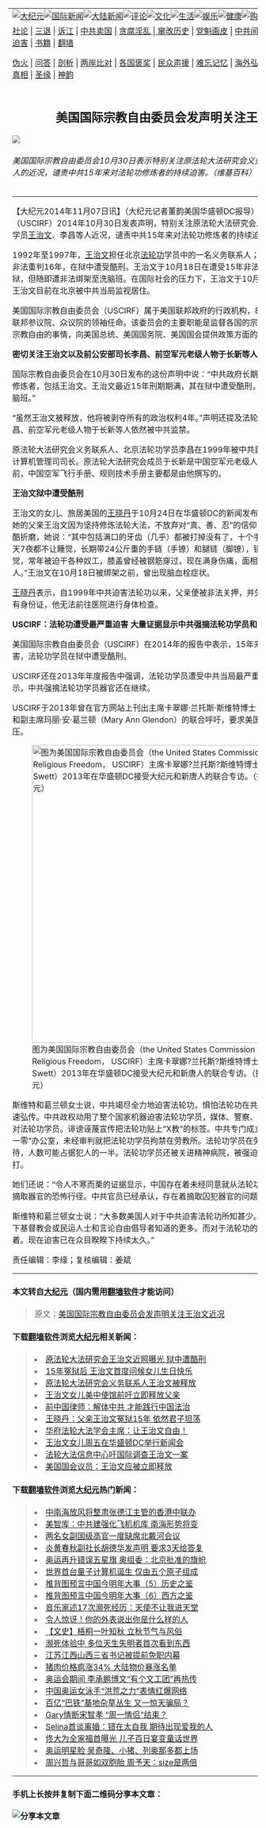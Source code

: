<a name="1" id="1" target="_blank"></a><span id="1"></span>
<table border="0"><tr><td colspan="2" VALIGN=TOP><a href="https://github.com/asdfghy6/djy/blob/master/gb/nsc413.md#1"><img src="https://raw.githubusercontent.com/asdfghy6/1/master/t/djy/1.jpg" title="大纪元"></a><a href="https://github.com/asdfghy6/djy/blob/master/gb/n24hr.md#1"><img src="https://raw.githubusercontent.com/asdfghy6/1/master/t/djy/3.jpg" title="国际新闻"></a><a href="https://github.com/asdfghy6/djy/blob/master/gb/nsc413.md#1"><img src="https://raw.githubusercontent.com/asdfghy6/1/master/t/djy/4.jpg" title="大陆新闻"></a><a href="https://github.com/asdfghy6/djy/blob/master/gb/news392.md#1"><img src="https://raw.githubusercontent.com/asdfghy6/1/master/t/djy/5.jpg" title="评论"></a><a href="https://github.com/asdfghy6/djy/blob/master/gb/news2007.md#1"><img src="https://raw.githubusercontent.com/asdfghy6/1/master/t/djy/6.jpg" title="文化"></a><a href="https://github.com/asdfghy6/djy/blob/master/gb/news2008.md#1"><img src="https://raw.githubusercontent.com/asdfghy6/1/master/t/djy/7.jpg" title="生活"></a><a href="https://github.com/asdfghy6/djy/blob/master/gb/ncyule.md#1"><img src="https://raw.githubusercontent.com/asdfghy6/1/master/t/djy/8.jpg" title="娱乐"></a><a href="https://github.com/asdfghy6/djy/blob/master/gb/nsc1002.md#1"><img src="https://raw.githubusercontent.com/asdfghy6/1/master/t/djy/9.jpg" title="健康"><a href="https://www.youlucky.com"><img src="https://raw.githubusercontent.com/asdfghy6/1/master/t/djy/10.jpg" title="购物"></a><a href="https://www.supportepoch.org/donation?utm_medium=epochtimes&utm_source=referral&utm_campaign=donate_button_djyhomepage"><img src="https://raw.githubusercontent.com/asdfghy6/1/master/t/djy/12.jpg" title="捐款"></a></td></tr>
<tr><td colspan="2" VALIGN=TOP><a target="_blank" href="https://git.io/fjCRf">社论</a> | <a target="_blank" href="https://github.com/asdfghy6/djy/blob/master/gb/nf5657.md#1">三退</a> | <a target="_blank" href="https://github.com/asdfghy6/djy/blob/master/gb/nf6123.md#1">诉江</a> | <a target="_blank" href="https://github.com/asdfghy6/djy/blob/master/gb/nf1176117.md#1">中共卖国</a> | <a target="_blank" href="https://github.com/asdfghy6/djy/blob/master/gb/nf5773.md#1">贪腐淫乱 | <a target="_blank" href="https://github.com/asdfghy6/djy/blob/master/gb/nf1176115.md#1">窜改历史</a> | <a target="_blank" href="https://github.com/asdfghy6/djy/blob/master/gb/nf1176107.md#1">党魁画皮</a> | <a target="_blank" href="https://github.com/asdfghy6/djy/blob/master/gb/nf1320400.md#1">中共间谍</a> | <a target="_blank" href="https://github.com/asdfghy6/djy/blob/master/gb/nf1176114.md#1">破坏传统</a> | <a target="_blank" href="https://github.com/asdfghy6/djy/blob/master/gb/nf5287.md#1">恶贯满盈</a> | <a target="_blank" href="https://github.com/asdfghy6/djy/blob/master/gb/ncid278.md#1">人权</a> | <a target="_blank" href="https://github.com/asdfghy6/djy/blob/master/gb/nf1176111.md#1">迫害</a> | <a target="_blank" href="https://github.com/asdfghy6/djy/blob/master/gb/nf1235328.md#1">书籍</a> | <a target="_blank" href="https://github.com/asdfghy6/fq/blob/master/README.md?zsrh#1">翻墙</a></p><p><a target="_blank" href="https://github.com/asdfghy6/djy/blob/master/gb/nf5562.md#1">伪火</a> | <a target="_blank" href="https://github.com/asdfghy6/djy/blob/master/gb/nf4378.md#1">问答</a> | <a target="_blank" href="https://github.com/asdfghy6/djy/blob/master/gb/nf5792.md#1">剖析</a> | <a target="_blank" href="https://github.com/asdfghy6/djy/blob/master/gb/nf5735.md#1">两岸比对</a> | <a target="_blank" href="https://github.com/asdfghy6/djy/blob/master/gb/nf6119.md#1">各国褒奖</a> | <a target="_blank" href="https://github.com/asdfghy6/djy/blob/master/gb/nf6120.md#1">民众声援</a> | <a target="_blank" href="https://github.com/asdfghy6/djy/blob/master/gb/nf1188594.md#1">难忘记忆</a> | <a target="_blank" href="https://github.com/asdfghy6/djy/blob/master/gb/nf3180.md#1">海外弘传</a> | <a target="_blank" href="https://github.com/asdfghy6/djy/blob/master/gb/nf5410.md#1">万人上访</a> | <a target="_blank" href="https://github.com/asdfghy6/ntdtv/blob/master/gb/prog1530_1.md#1">和平抗议</a> | <a target="_blank" href="https://github.com/asdfghy6/djy/blob/master/gb/nf4386.md#1">支持</a> | <a target="_blank" href="https://github.com/asdfghy6/djy/blob/master/gb/nf4389.md#1">真相</a> | <a target="_blank" href="https://github.com/asdfghy6/djy/blob/master/gb/nf5790.md#1">圣缘</a> | <a target="_blank" href="https://github.com/asdfghy6/djy/blob/master/gb/nf4786.md#1">神韵</a></td></tr>
<tr><td VALIGN=TOP width="626"><h2 align=center>美国国际宗教自由委员会发声明关注王治文近况</h2>
<img src="http://i.epochtimes.com/assets/uploads/2014/11/1411061403422639-600x400.jpg" />
<h6>美国国际宗教自由委员会10月30日表示特别关注原法轮大法研究会义务联系人王治文、李昌等人的近况，谴责中共15年来对法轮功修炼者的持续迫害。（维基百科）
</h6>
<hr>
	<p>【大纪元2014年11月07日讯】（大纪元记者董韵美国华盛顿DC报导）美国国际宗教自由委员会（USCIRF）2014年10月30日发表声明，特别关注原法轮大法研究会义务联系人、北京<a href="https://github.com/asdfghy6/djy/blob/master/gb/tag/%E6%B3%95%E8%BD%AE%E5%8A%9F.md">法轮功</a>学员<a href="https://github.com/asdfghy6/djy/blob/master/gb/tag/%E7%8E%8B%E6%B2%BB%E6%96%87.md">王治文</a>、李昌等人近况，谴责中共15年来对法轮功修炼者的持续迫害。
<p>1992年至1997年，<a href="https://github.com/asdfghy6/djy/blob/master/gb/tag/%E7%8E%8B%E6%B2%BB%E6%96%87.md">王治文</a>担任北京<a href="https://github.com/asdfghy6/djy/blob/master/gb/tag/%E6%B3%95%E8%BD%AE%E5%8A%9F.md">法轮功</a>学员中的一名义务联系人；1999年7月20日被中共非法重判16年，在狱中遭受酷刑。王治文于10月18日在遭受15年非法监禁后从北京前进监狱出狱，但随即遭非法绑架至洗脑班。在国际社会的压力下，王治文于10月24日从洗脑班被释放。王治文目前在北京被中共当局监视居住。
<p>美国国际宗教自由委员会（USCIRF）属于美国联邦政府的行政机构，8位委员分别由美国总统及联邦参议院、众议院的领袖任命。该委员会的主要职能是监督各国的宗教自由现况以及有无违反宗教自由的事情，向美国总统、美国国务院、美国国会提供政策方面的建议。
<p><b>密切关注王治文以及前公安部司长李昌、前空军元老级人物于长新等人</b>
<p>国际宗教自由委员会在10月30日发布的这份声明中说：“中共政府长期以来一直诋毁法轮功及其修炼者，包括王治文。王治文最近15年刑期期满，其在狱中遭受酷刑，一出狱即被拘留至一个洗脑班。”
<p>“虽然王治文被释放，他将被剥夺所有的政治权利4年。”声明还提及法轮功修炼者前公安部司长李昌、前空军元老级人物于长新等人依然被中共监禁。
<p>原法轮大法研究会义务联系人、北京法轮功学员李昌在1999年被中共重判18年，他是前公安部计算机管理司司长。原法轮大法研究会成员于长新是中国空军元老级人物，在法轮功被镇压之前，中国空军飞行手册、规则技术手册主要都是由他撰写的。
<p><b>王治文狱中遭受酷刑</b>
<p>王治文的女儿、旅居美国的<a href="https://github.com/asdfghy6/djy/blob/master/gb/tag/%E7%8E%8B%E6%99%93%E4%B8%B9.md">王晓丹</a>于10月24日在华盛顿DC的新闻发布会现场向媒体记者讲述了她的父亲王治文因为坚持修炼法轮大法，不放弃对“真、善、忍”的信仰，在被关押的期间遭受残酷折磨，她说：“其中包括满口的牙齿（几乎）都被打掉没有了，十个手指头指甲被牙签穿透，7天7夜都不让睡觉，长期带24公斤重的手链（手镣）和腿链（脚镣），锁骨打碎了，常年不让睡足觉，常年被迫干各种奴工，膝盖曾经被钢筋穿过，现在满身伤痛，面相变成了一个很憔悴的老人。”王治文在10月18日被绑架之前，曾出现脑血栓症状。
<p><a href="https://github.com/asdfghy6/djy/blob/master/gb/tag/%E7%8E%8B%E6%99%93%E4%B8%B9.md">王晓丹</a>表示，自1999年中共迫害法轮功以来，父亲便被非法关押，并失去身份证。由于目前没有身份证，他无法前往医院进行身体检查。
<p><b>USCIRF：法轮功遭受最严重迫害 大量证据显示中共强摘法轮功学员和良心犯器官</b>
<p>美国国际宗教自由委员会（USCIRF）在2014年的报告中表示，15年来中共持续对法轮功迫害，法轮功学员在狱中遭受酷刑。
<p>USCIRF还在2013年年度报告中强调，法轮功学员遭受中共当局最严重的迫害，有大量指控显示，中共强摘法轮功学员器官还在继续。
<p>USCIRF于2013年曾在官方网站上刊出主席卡翠娜·兰托斯·斯维特博士（Katrina Lantos Swett）和副主席玛丽·安·葛兰顿（Mary Ann Glendon）的联合呼吁，要求美国在法轮功问题上向中共施压。
<p>
	<figure id="attachment_5791357" style="width: 600px" class="wp-caption aligncenter"><img src="http://i.epochtimes.com/assets/uploads/2014/11/1307260640412192-600x338.jpg" alt="图为美国国际宗教自由委员会（the United States Commission on International Religious Freedom， USCIRF）主席卡翠娜?兰托斯?斯维特博士（Katrina Lantos Swett）2013年在华盛顿DC接受大纪元和新唐人的联合专访。（摄影：方明／大纪元）" title="图为美国国际宗教自由委员会（the United States Commission on International Religious Freedom， USCIRF）主席卡翠娜?兰托斯?斯维特博士（Katrina Lantos Swett）2013年在华盛顿DC接受大纪元和新唐人的联合专访。（摄影：方明／大纪元）" width="600" b="338"
	class="size-large wp-image-5791357" /></a><figcaption class="wp-caption-text">图为美国国际宗教自由委员会（the United States Commission on International Religious Freedom， USCIRF）主席卡翠娜?兰托斯?斯维特博士（Katrina Lantos Swett）2013年在华盛顿DC接受大纪元和新唐人的联合专访。（摄影：方明／大纪元）</figcaption></figure>
<p>斯维特和葛兰顿女士说，中共竭尽全力地迫害法轮功，惧怕法轮功在共产党意识形态控制之外迅速弘传。中共政权动用了整个国家机器迫害法轮功学员，媒体、警察、教育、司法等都被用来针对法轮功学员。诽谤诬蔑宣传把法轮功贴上“X教”的标签。中共专门成立了凌驾于法律之上的“六一零”办公室，未经审判就把法轮功学员拘禁在劳教所。法轮功学员在劳教所受到酷刑折磨和虐待，人数可能占据犯人的一半。法轮功学员还被关进精神病院，被强迫服用药物，遭到电击和殴打。
<p>她们还说：“令人不寒而栗的证据显示，中国存在着未经同意就从法轮功学员和其他被关押者身上摘取器官的恐怖行径。中共官员已经承认，存在着摘取囚犯器官的问题。”
<p>斯维特和葛兰顿女士说：“大多数美国人对于中共迫害法轮功所知甚少。我们对于西藏佛教徒、地下基督教会或民运人士和言论自由倡导者知道的更多。而对于法轮功的迫害，是在隐秘地进行着。现在迫害已在众目睽睽下持续太久。”
<p>责任编辑：李缘；复核编辑：姜斌</p>
<hr>

#### 本文转自<a href="http://www.epochtimes.com">大纪元</a>（国内需用<a href="https://git.io/JesJV">翻墙软件</a>才能访问）
> 原文：<a href="http://www.epochtimes.com/gb/14/11/7/n4290072.htm">美国国际宗教自由委员会发声明关注王治文近况</a>
#### 下载<a href="https://git.io/JesJV">翻墙软件</a>浏览<a href="http://www.epochtimes.com">大纪元</a>相关新闻：
> <li><a href="http://www.epochtimes.com/gb/14/11/2/n4286646.htm">原法轮大法研究会王治文近照曝光 狱中遭酷刑</a></li>
> <li><a href="http://www.epochtimes.com/gb/14/10/30/n4283866.htm">15年冤狱后 王治文首度问候女儿生日快乐</a></li>
> <li><a href="http://www.epochtimes.com/gb/14/10/27/n4282095.htm">原法轮大法研究会义务联系人王治文被释放</a></li>
> <li><a href="http://www.epochtimes.com/gb/14/10/25/n4280315.htm">王治文女儿美中使馆前吁立即释放父亲</a></li>
> <li><a href="http://www.epochtimes.com/gb/14/10/25/n4280215.htm">前中国律师：解体中共 才能践行中国法治</a></li>
> <li><a href="http://www.epochtimes.com/gb/14/10/24/n4280150.htm">王晓丹：父亲王治文冤狱15年 依然君子坦荡</a></li>
> <li><a href="http://www.epochtimes.com/gb/14/10/25/n4280189.htm">华府法轮大法学会主席：让王治文自由！</a></li>
> <li><a href="http://www.epochtimes.com/gb/14/10/24/n4280024.htm">王治文女儿周五在华盛顿DC举行新闻会</a></li>
> <li><a href="http://www.epochtimes.com/gb/14/10/24/n4279416.htm">法轮大法信息中心吁国际调查王治文一案</a></li>
> <li><a href="http://www.epochtimes.com/gb/14/10/23/n4278525.htm">美国国会议员：王治文应被立即释放</a></li>

#### 下载<a href="https://git.io/JesJV">翻墙软件</a>浏览<a href="http://www.epochtimes.com">大纪元</a>热门新闻：
> <li><a href="http://www.epochtimes.com/gb/16/8/8/n8181645.htm">中南海放风将整肃张德江主管的香港中联办</a></li>
> <li><a href="http://www.epochtimes.com/gb/16/8/9/n8184148.htm">美智库：中共建强化飞机机库 南海形势将变</a></li>
> <li><a href="http://www.epochtimes.com/gb/16/8/9/n8184981.htm">两名女副国级高官一度缺席北戴河会议</a></li>
> <li><a href="http://www.epochtimes.com/gb/16/8/9/n8184539.htm">炎黄春秋副社长胡德华发声明 要求3天给答复</a></li>
> <li><a href="http://www.epochtimes.com/gb/16/8/9/n8185278.htm">奥运再升错误五星旗 奥组委：北京批准的旗帜</a></li>
> <li><a href="http://www.epochtimes.com/gb/16/8/9/n8182604.htm">世界首台量子计算机诞生 仅由五个原子组成</a></li>
> <li><a href="http://www.epochtimes.com/gb/16/8/3/n8164137.htm">推背图预言中国今明年大事（5）历史之鉴</a></li>
> <li><a href="http://www.epochtimes.com/gb/16/8/3/n8164396.htm">推背图预言中国今明年大事（6）西方之鉴</a></li>
> <li><a href="http://www.epochtimes.com/gb/16/8/9/n8182178.htm">音乐家述17次濒死经历：天使不让我进天堂</a></li>
> <li><a href="http://www.epochtimes.com/gb/16/8/3/n8166197.htm">令人惊讶！你的外表说出你是什么样的人</a></li>
> <li><a href="http://www.epochtimes.com/gb/16/8/3/n8163893.htm">【文史】梧桐一叶知秋 立秋节气与风俗</a></li>
> <li><a href="http://www.epochtimes.com/gb/16/8/7/n8176275.htm">濒死体验中 多位天生失明者首次看到东西</a></li>
> <li><a href="http://www.epochtimes.com/gb/16/8/7/n8178253.htm">江苏江西山西三省书记被提前免职内幕</a></li>
> <li><a href="http://www.epochtimes.com/gb/16/8/8/n8179272.htm">猪肉价格疯涨34% 大陆物价暴涨名单</a></li>
> <li><a href="http://www.epochtimes.com/gb/16/8/8/n8181684.htm">奥运会期间 李承鹏博文“有个文工团”再热传</a></li>
> <li><a href="http://www.epochtimes.com/gb/16/8/8/n8181850.htm">中国奥运女泳手“洪荒之力”表情红爆网络</a></li>
> <li><a href="http://www.epochtimes.com/gb/16/8/8/n8180846.htm">百亿“巴铁”基地杂草丛生 又一惊天骗局？</a></li>
> <li><a href="http://www.epochtimes.com/gb/16/8/7/n8178305.htm">Gary情断宋智孝 “周一情侣”结束？</a></li>
> <li><a href="http://www.epochtimes.com/gb/16/8/8/n8181894.htm">Selina首谈离婚：错在太自我 期待出现爱我的人</a></li>
> <li><a href="http://www.epochtimes.com/gb/16/8/8/n8178902.htm">佟大为全家福首曝光 儿子百日宴变童话世界</a></li>
> <li><a href="http://www.epochtimes.com/gb/16/8/8/n8180627.htm">奥运明星脸 吴奇隆、小猪、列奥那多都上场</a></li>
> <li><a href="http://www.epochtimes.com/gb/16/8/7/n8178329.htm">周兴哲与哥哥如双胞胎 周予天：size是两倍</a></li>
<hr>

#### 手机上长按并复制下面二维码分享本文章：<br><br><img src="http://www.hehaibao.com/qr/index.php?m=1&e=L&p=10&t=&d=https://github.com/asdfghy6/djy/blob/master/gb/14/11/7/n4290072.md%231" title="分享本文章"></td><td VALIGN=TOP><a href="https://github.com/asdfghy6/djy/blob/master/gb/16/1/21/n4622075.md?dfh#1" target="_blank"><img src="https://raw.githubusercontent.com/asdfghy6/djy/master/gb/300/wei-f1.jpg" title="中共的伪火骗局"  alt="中共的伪火骗局"></a><br><a href="https://github.com/asdfghy6/yh/blob/master/README.md?dfh#1" target="_blank"><img src="https://raw.githubusercontent.com/asdfghy6/djy/master/gb/300/yong-h.jpg" title="永恒的见证"  alt="永恒的见证"></a><br><a href="https://github.com/asdfghy6/djy/blob/master/gb/13/9/29/n3974789.md?dfh#1" target="_blank"><img src="https://raw.githubusercontent.com/asdfghy6/djy/master/gb/300/shang-lnz.jpg" title="善良女子被中共投男牢"  alt="善良女子被中共投男牢"></a><br><a href="https://github.com/asdfghy6/djy/blob/master/gb/16/3/16/n4663449.md?dfh#1" target="_blank"><img src="https://raw.githubusercontent.com/asdfghy6/djy/master/gb/300/huo-z3.jpg" title="警卫目击活摘器官"  alt="警卫目击活摘器官"></a><br><a href="https://github.com/asdfghy6/djy/blob/master/gb/16/8/7/n8177641.md?dfh#1" target="_blank"><img src="https://raw.githubusercontent.com/asdfghy6/djy/master/gb/300/huo-z4.jpg" title="证人描述活摘恐怖"  alt="证人描述活摘恐怖"></a><br><a href="https://github.com/asdfghy6/djy/blob/master/gb/10/4/19/n2881569.md?dfh#1" target="_blank"><img src="https://raw.githubusercontent.com/asdfghy6/djy/master/gb/300/huo-z1.jpg" title="揭开活摘器官黑幕"  alt="揭开活摘器官黑幕"></a><br><a href="https://github.com/asdfghy6/djy/blob/master/gb/10/11/7/n3077476.md?dfh#1" target="_blank"><img src="https://raw.githubusercontent.com/asdfghy6/djy/master/gb/300/ma-ks.jpg" title="马克思的成魔之路"  alt="马克思的成魔之路"></a><br><a href="https://github.com/asdfghy6/djy/blob/master/gb/14/6/9/n4173977.md?dfh#1" target="_blank"><img src="https://raw.githubusercontent.com/asdfghy6/djy/master/gb/300/chang-zs.jpg" title="藏字石 蕴天机"  alt="藏字石 蕴天机"></a><br><a href="https://github.com/asdfghy6/djy/blob/master/gb/18/5/10/n10381511.md?dfh#1" target="_blank"><img src="https://raw.githubusercontent.com/asdfghy6/djy/master/gb/300/st1.jpg" title="关注3亿人三退"  alt="关注3亿人三退"></a><br><a href="https://github.com/asdfghy6/djy/blob/master/gb/18/3/21/n10237682.md?dfh#1" target="_blank"><img src="https://raw.githubusercontent.com/asdfghy6/djy/master/gb/300/jie-t.jpg" title="解体中共复兴中华"  alt="解体中共复兴中华"></a><br><a href="https://github.com/asdfghy6/djy/blob/master/gb/9/2/9/n2422991.md?dfh#1" target="_blank"><img src="https://raw.githubusercontent.com/asdfghy6/djy/master/gb/300/gao-zs.jpg" title="中共迫害良心律师"  alt="中共迫害良心律师"></a><br><a href="https://github.com/asdfghy6/djy/blob/master/gb/18/12/9/n10900044.md?dfh#1" target="_blank"><img src="https://raw.githubusercontent.com/asdfghy6/djy/master/gb/300/sj1.jpg" title="303万人举报江泽民"  alt="303万人举报江泽民"></a><br><a href="https://github.com/asdfghy6/djy/blob/master/gb/18/8/28/n10672014.md?dfh#1" target="_blank"><img src="https://raw.githubusercontent.com/asdfghy6/djy/master/gb/300/sj2.jpg" title="这些官员为何起诉江泽民"  alt="这些官员为何起诉江泽民"></a><br><a href="https://github.com/asdfghy6/djy/blob/master/gb/8/12/18/n2367165.md?dfh#1" target="_blank"><img src="https://raw.githubusercontent.com/asdfghy6/djy/master/gb/300/liangan.jpg" title="海峡两岸的强烈对比"  alt="海峡两岸的强烈对比"></a><br><a href="https://github.com/asdfghy6/djy/blob/master/gb/15/5/5/n4427238.md?dfh#1" target="_blank"><img src="https://raw.githubusercontent.com/asdfghy6/djy/master/gb/300/jia-ndzl.jpg" title="加拿大总理的贺信"  alt="加拿大总理的贺信"></a><br><a href="https://github.com/asdfghy6/djy/blob/master/gb/11/6/17/n3289382.md?dfh#1" target="_blank"><img src="https://raw.githubusercontent.com/asdfghy6/djy/master/gb/300/xiao-wd.jpg" title="探寻真相兼听则明"  alt="探寻真相兼听则明"></a><br><a href="https://github.com/asdfghy6/djy/blob/master/gb/18/10/27/n10812623.md?dfh#1" target="_blank"><img src="https://raw.githubusercontent.com/asdfghy6/djy/master/gb/300/yindu.jpg" title="印度媒体报道东方"  alt="印度媒体报道东方"></a><br><a href="https://github.com/asdfghy6/djy/blob/master/gb/18/6/9/n10469652.md?dfh#1" target="_blank"><img src="https://raw.githubusercontent.com/asdfghy6/djy/master/gb/300/xie-j.jpg" title="不一样的海外校园"  alt="不一样的海外校园"></a><br><a href="https://github.com/asdfghy6/djy/blob/master/gb/7/4/5/n1669415.md?dfh#1" target="_blank"><img src="https://raw.githubusercontent.com/asdfghy6/djy/master/gb/300/li-up.jpg" title="从大师到徒弟的传奇"  alt="从大师到徒弟的传奇"></a><br><a href="https://github.com/asdfghy6/djy/blob/master/gb/17/5/26/n9191512.md?dfh#1" target="_blank"><img src="https://raw.githubusercontent.com/asdfghy6/djy/master/gb/300/zfl2.jpg" title="亿万人与东方一本奇书"  alt="亿万人与东方一本奇书"></a><br><a href="https://github.com/asdfghy6/djy/blob/master/gb/13/11/27/n4020290.md?dfh#1" target="_blank"><img src="https://raw.githubusercontent.com/asdfghy6/djy/master/gb/300/zhen-h.jpg" title="大陆见不到的震撼场面"  alt="大陆见不到的震撼场面"></a><br><a href="https://github.com/asdfghy6/djy/blob/master/gb/15/7/17/n4482910.md?dfh#1" target="_blank"><img src="https://raw.githubusercontent.com/asdfghy6/djy/master/gb/300/dalu-sk.jpg" title="人心向善 大陆当初盛况"  alt="人心向善 大陆当初盛况"></a><br><a href="https://github.com/asdfghy6/djy/blob/master/gb/9/10/15/n2689419.md?dfh#1" target="_blank"><img src="https://raw.githubusercontent.com/asdfghy6/djy/master/gb/300/zfl1.jpg" title="追寻真理 这书讲什么"  alt="追寻真理 这书讲什么"></a><br><a href="https://github.com/asdfghy6/fq/blob/master/README.md?dfh#1" target="_blank"><img src="https://raw.githubusercontent.com/asdfghy6/djy/master/gb/300/fq1.jpg" title="下载免费翻墙软件"  alt="下载免费翻墙软件"></a><br></td></tr></table>
